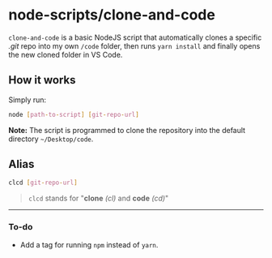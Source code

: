 # node-scripts/clone-and-code

`clone-and-code` is a basic NodeJS script that automatically clones a specific _.git_ repo into my own `/code` folder, then runs `yarn install` and finally opens the new cloned folder in VS Code.

## How it works

Simply run:

```sh
node [path-to-script] [git-repo-url]
```

**Note:** The script is programmed to clone the repository into the default directory `~/Desktop/code`.

## Alias

```sh
clcd [git-repo-url]
```

> `clcd` stands for "**clone** _(cl)_ and **code** _(cd)_"

---

### To-do

- Add a tag for running `npm` instead of `yarn`.
